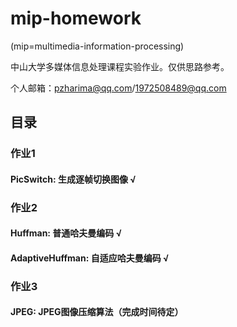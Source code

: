 # mip-homework

(mip=multimedia-information-processing)

中山大学多媒体信息处理课程实验作业。仅供思路参考。

个人邮箱：pzharima@qq.com/1972508489@qq.com

## 目录
### 作业1
#### PicSwitch: 生成逐帧切换图像 √

### 作业2
#### Huffman: 普通哈夫曼编码 √
#### AdaptiveHuffman: 自适应哈夫曼编码 √

### 作业3
#### JPEG: JPEG图像压缩算法（完成时间待定）

